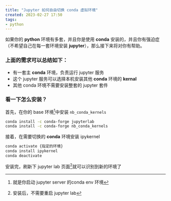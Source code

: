 ```yaml
---
title: "Jupyter 如何自由切换 conda 虚拟环境"
created: 2023-02-27 17:50
tags:
- python
---
```


如果你的 **python** 环境有多套，并且你是使用 **conda** 安装的，并且你有强迫症（不希望自己在每一套环境安装 **jupyter**），那么接下来将对你有帮助。

### 上面的需求可以总结如下：

- 有一套主 **conda** 环境，负责运行 jupyter 服务
- 这个 jupyter 服务可以选择本机安装其他 **conda** 环境的 **kernal**
- 其他 conda 环境不需要安装整套的 jupyter 套件 

### 看一下怎么安装？

首先，在你的 base 环境[^1]中安装 `nb_conda_kernels`

```bash
conda install -c conda-forge jupyterlab
conda install -c conda-forge nb_conda_kernels
```

接着，在需要切换的 **conda** 环境安装 ipykernel

```bash
conda activate {指定的环境}
conda install ipykernel
conda deactivate
```

安装完，刷新下 jupyter lab 页面[^2]就可以识别到新的环境了

[^1]: 就是你启动 jupyter server 的conda env 环境
[^2]: 安装后，不需要重启 jupyter lab